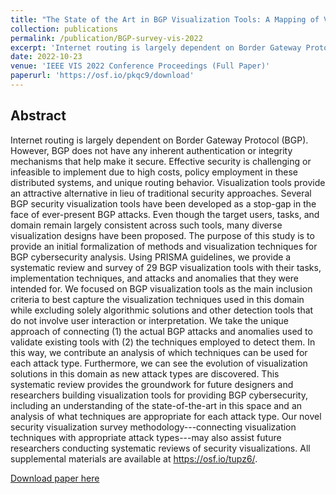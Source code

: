 ```yaml
---
title: "The State of the Art in BGP Visualization Tools: A Mapping of Visualization Techniques to Cyberattack Types"
collection: publications
permalink: /publication/BGP-survey-vis-2022
excerpt: 'Internet routing is largely dependent on Border Gateway Protocol (BGP). However, BGP does not have any inherent authentication or integrity mechanisms that help make it secure. Visualization tools provide an attractive alternative in lieu of traditional security approaches. The purpose of this study is to provide an initial formalization of methods and visualization techniques for BGP cybersecurity analysis.'
date: 2022-10-23
venue: 'IEEE VIS 2022 Conference Proceedings (Full Paper)'
paperurl: 'https://osf.io/pkqc9/download'
---
```


## Abstract
Internet routing is largely dependent on Border Gateway Protocol (BGP). However, BGP does not have any inherent authentication or integrity mechanisms that help make it secure. Effective security is challenging or infeasible to implement due to high costs, policy employment in these distributed systems, and unique routing behavior. Visualization tools provide an attractive alternative in lieu of traditional security approaches. Several BGP security visualization tools have been developed as a stop-gap in the face of ever-present BGP attacks. Even though the target users, tasks, and domain remain largely consistent across such tools, many diverse visualization designs have been proposed. The purpose of this study is to provide an initial formalization of methods and visualization techniques for BGP cybersecurity analysis. Using PRISMA guidelines, we provide a systematic review and survey of 29 BGP visualization tools with their tasks, implementation techniques, and attacks and anomalies that they were intended for. We focused on BGP visualization tools as the main inclusion criteria to best capture the visualization techniques used in this domain while excluding solely algorithmic solutions and other detection tools that do not involve user interaction or interpretation. We take the unique approach of connecting (1) the actual BGP attacks and anomalies used to validate existing tools with (2) the techniques employed to detect them. In this way, we contribute an analysis of which techniques can be used for each attack type. Furthermore, we can see the evolution of visualization solutions in this domain as new attack types are discovered. This systematic review provides the groundwork for future designers and researchers building visualization tools for providing BGP cybersecurity, including an understanding of the state-of-the-art in this space and an analysis of what techniques are appropriate for each attack type. Our novel security visualization survey methodology---connecting visualization techniques with appropriate attack types---may also assist future researchers conducting systematic reviews of security visualizations. All supplemental materials are available at https://osf.io/tupz6/.

[Download paper here](https://osf.io/pkqc9/download)
